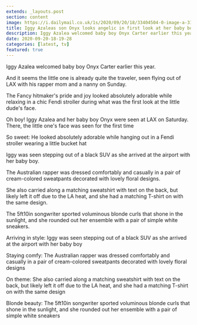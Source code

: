 ```yaml
---
extends: _layouts.post
section: content
image: https://i.dailymail.co.uk/1s/2020/09/20/18/33404504-0-image-a-31_1600621239889.jpg 
title: Iggy Azaleas son Onyx looks angelic in first look at her baby boy since his birth earlier this year 
description: Iggy Azalea welcomed baby boy Onyx Carter earlier this year. The Australian rapper was seen with her son for the first time since he was born earlier this year as they arrived at LAX. 
date: 2020-09-20-18-19-28 
categories: [latest, tv] 
featured: true 
--- 
```

Iggy Azalea welcomed baby boy Onyx Carter earlier this year.

And it seems the little one is already quite the traveler, seen flying out of LAX with his rapper mom and a nanny on Sunday.

The Fancy hitmaker's pride and joy looked absolutely adorable while relaxing in a chic Fendi stroller during what was the first look at the little dude's face.

Oh boy! Iggy Azalea and her baby boy Onyx were seen at LAX on Saturday. There, the little one's face was seen for the first time

So sweet: He looked absolutely adorable while hanging out in a Fendi stroller wearing a little bucket hat

Iggy was seen stepping out of a black SUV as she arrived at the airport with her baby boy.

The Australian rapper was dressed comfortably and casually in a pair of cream-colored sweatpants decorated with lovely floral designs.

She also carried along a matching sweatshirt with text on the back, but likely left it off due to the LA heat, and she had a matching T-shirt on with the same design.

The 5ft10in songwriter sported voluminous blonde curls that shone in the sunlight, and she rounded out her ensemble with a pair of simple white sneakers. 

Arriving in style: Iggy was seen stepping out of a black SUV as she arrived at the airport with her baby boy

Staying comfy: The Australian rapper was dressed comfortably and casually in a pair of cream-colored sweatpants decorated with lovely floral designs

On theme: She also carried along a matching sweatshirt with text on the back, but likely left it off due to the LA heat, and she had a matching T-shirt on with the same design

Blonde beauty: The 5ft10in songwriter sported voluminous blonde curls that shone in the sunlight, and she rounded out her ensemble with a pair of simple white sneakers


